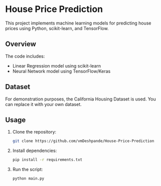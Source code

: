 # House Price Prediction

This project implements machine learning models for predicting house prices using Python, scikit-learn, and TensorFlow.

## Overview

The code includes:
- Linear Regression model using scikit-learn
- Neural Network model using TensorFlow/Keras

## Dataset

For demonstration purposes, the California Housing Dataset is used. You can replace it with your own dataset.

## Usage

1. Clone the repository:

    ```bash
    git clone https://github.com/vmDeshpande/House-Price-Prediction
    ```

2. Install dependencies:

    ```bash
    pip install -r requirements.txt
    ```

3. Run the script:

    ```bash
    python main.py
    ```

